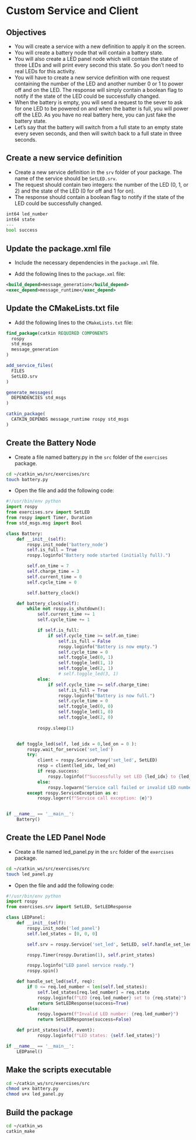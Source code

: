 # Custom Service and Client

## Objectives

- You will create a service with a new definition to apply it on the screen.
- You will create a battery node that will contain a battery state.
- You will also create a LED panel node which will contain the state of three LEDs and will print every second this state. So you don’t need to real LEDs for this activity.
- You will have to create a new service definition with one request containing the number of the LED and another number 0 or 1 to power off and on the LED. The response will simply contain a boolean flag to notify if the state of the LED could be successfully changed.
- When the battery is empty, you will send a request to the sever to ask for one LED to be powered on and when the batter is full, you will power off the LED. As you have no real battery here, you can just fake the battery state.
- Let’s say that the battery will switch from a full state to an empty state every seven seconds, and then will switch back to a full state in three seconds.

## Create a new service definition

- Create a new service definition in the `srv` folder of your package. The name of the service should be `SetLED.srv`.
- The request should contain two integers: the number of the LED (0, 1, or 2) and the state of the LED (0 for off and 1 for on).
- The response should contain a boolean flag to notify if the state of the LED could be successfully changed.

```python
int64 led_number
int64 state
---
bool success
```

## Update the package.xml file

- Include the necessary dependencies in the `package.xml` file.

- Add the following lines to the `package.xml` file:

```xml
<build_depend>message_generation</build_depend>
<exec_depend>message_runtime</exec_depend>
```

## Update the CMakeLists.txt file

- Add the following lines to the `CMakeLists.txt` file:

```cmake
find_package(catkin REQUIRED COMPONENTS
  rospy
  std_msgs
  message_generation
)

add_service_files(
  FILES
  SetLED.srv
)

generate_messages(
  DEPENDENCIES std_msgs
)

catkin_package(
  CATKIN_DEPENDS message_runtime rospy std_msgs
)
```

## Create the Battery Node

- Create a file named battery.py in the `src` folder of the `exercises` package.

```bash
cd ~/catkin_ws/src/exercises/src
touch battery.py
```

- Open the file and add the following code:

```python
#!/usr/bin/env python
import rospy
from exercises.srv import SetLED
from rospy import Timer, Duration
from std_msgs.msg import Bool

class Battery:
    def __init__(self):
        rospy.init_node('battery_node')
        self.is_full = True
        rospy.loginfo("Battery node started (initially full).")

        self.on_time = 7
        self.charge_time = 3
        self.current_time = 0
        self.cycle_time = 0

        self.battery_clock()

    def battery_clock(self):
        while not rospy.is_shutdown():
            self.current_time += 1
            self.cycle_time += 1

            if self.is_full:
                if self.cycle_time >= self.on_time:
                    self.is_full = False
                    rospy.loginfo("Battery is now empty.")
                    self.cycle_time = 0
                    self.toggle_led(0, 1)
                    self.toggle_led(1, 1)
                    self.toggle_led(2, 1)
                    # self.toggle_led(3, 1)
            else:
                if self.cycle_time >= self.charge_time:
                    self.is_full = True
                    rospy.loginfo("Battery is now full.")
                    self.cycle_time = 0
                    self.toggle_led(0, 0)
                    self.toggle_led(1, 0)
                    self.toggle_led(2, 0)
        
            rospy.sleep(1)


    def toggle_led(self, led_idx = 0,led_on = 0 ):
        rospy.wait_for_service('set_led')
        try:
            client = rospy.ServiceProxy('set_led', SetLED)
            resp = client(led_idx, led_on)
            if resp.success:
                rospy.loginfo(f"Successfully set LED {led_idx} to {led_on}")
            else:
                rospy.logwarn("Service call failed or invalid LED number.")
        except rospy.ServiceException as e:
            rospy.logerr(f"Service call exception: {e}")


if __name__ == '__main__':
    Battery()
```

## Create the LED Panel Node

- Create a file named led_panel.py in the `src` folder of the `exercises` package.

```bash
cd ~/catkin_ws/src/exercises/src
touch led_panel.py
```

- Open the file and add the following code:

```python
#!/usr/bin/env python
import rospy
from exercises.srv import SetLED, SetLEDResponse

class LEDPanel:
    def __init__(self):
        rospy.init_node('led_panel')
        self.led_states = [0, 0, 0]

        self.srv = rospy.Service('set_led', SetLED, self.handle_set_led)

        rospy.Timer(rospy.Duration(1), self.print_states)

        rospy.loginfo("LED panel service ready.")
        rospy.spin()

    def handle_set_led(self, req):
        if 0 <= req.led_number < len(self.led_states):
            self.led_states[req.led_number] = req.state
            rospy.loginfo(f"LED {req.led_number} set to {req.state}")
            return SetLEDResponse(success=True)
        else:
            rospy.logwarn(f"Invalid LED number: {req.led_number}")
            return SetLEDResponse(success=False)

    def print_states(self, event):
            rospy.loginfo(f"LED states: {self.led_states}")

if __name__ == '__main__':
    LEDPanel()
```

## Make the scripts executable

```bash
cd ~/catkin_ws/src/exercises/src
chmod u+x battery.py
chmod u+x led_panel.py
```

## Build the package

```bash
cd ~/catkin_ws
catkin_make
```
